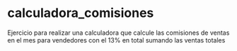# calculadora_comisiones
Ejercicio para realizar una calculadora que calcule las comisiones de ventas en el mes para vendedores con el 13% en total sumando las ventas totales
